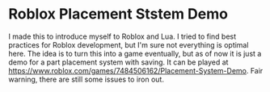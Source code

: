 # Roblox Placement Ststem Demo

I made this to introduce myself to Roblox and Lua. I tried to find best practices for Roblox development, but I'm sure not everything is optimal here. The idea is to turn this into a game eventually, but as of now it is just a demo for a part placement system with saving. It can be played at https://www.roblox.com/games/7484506162/Placement-System-Demo. Fair warning, there are still some issues to iron out.
